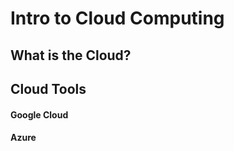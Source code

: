 # Intro to Cloud Computing 

## What is the Cloud?


## Cloud Tools

#### Google Cloud


#### Azure



